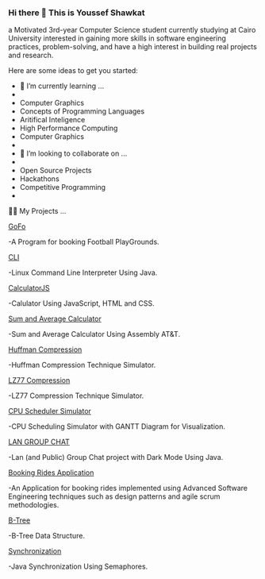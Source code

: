 ### Hi there 👋 This is Youssef Shawkat

a Motivated 3rd-year Computer Science student currently studying at Cairo University interested in gaining more skills in software engineering practices, problem-solving, and have a high interest in building real projects and research.

Here are some ideas to get you started:

- 🌱 I’m currently learning ...
- 
- Computer Graphics
- Concepts of Programming Languages
- Aritifical Inteligence
- High Performance Computing
- Computer Graphics
- 
- 👯 I’m looking to collaborate on ...
- 
- Open Source Projects
- Hackathons
- Competitive Programming
- 
👨‍💻 My Projects ...
<p><a href="https://github.com/youssefshawkat/GoFo">GoFo</a></p>
-A Program for booking Football PlayGrounds.
<p><a href="https://github.com/youssefshawkat/CLI">CLI</a></p>
-Linux Command Line Interpreter Using Java.
<p><a href="https://github.com/youssefshawkat/CalculatorJS">CalculatorJS</a></p>
-Calulator Using JavaScript, HTML and CSS.
<p><a href="https://github.com/youssefshawkat/Assembly">Sum and Average Calculator</a></p>
-Sum and Average Calculator Using Assembly AT&T.
<p><a href="https://github.com/youssefshawkat/HuffmanCompression">Huffman Compression</a></p>
-Huffman Compression Technique Simulator.
<p><a href="https://github.com/youssefshawkat/LZ77Compression">LZ77 Compression</a></p>
-LZ77 Compression Technique Simulator.
<p><a href="https://github.com/youssefshawkat/CPUSchedulerSimulator">CPU Scheduler Simulator</a></p>
-CPU Scheduling Simulator with GANTT Diagram for Visualization. 
<p><a href="https://github.com/youssefshawkat/LANCHAT">LAN GROUP CHAT</a></p>
-Lan (and Public) Group Chat project with Dark Mode Using Java.
<p><a href="https://github.com/youssefshawkat/Advanced-SW">Booking Rides Application</a></p>
-An Application for booking rides implemented using Advanced Software Engineering techniques such as design patterns and agile scrum methodologies.
<p><a href="https://github.com/youssefshawkat/btree">B-Tree</a></p>
-B-Tree Data Structure.
<p><a href="https://github.com/youssefshawkat/Synchronization">Synchronization </a></p>
-Java Synchronization Using Semaphores.

